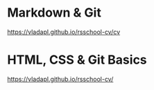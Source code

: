 # Markdown & Git
https://vladapl.github.io/rsschool-cv/cv


# HTML, CSS & Git Basics
https://vladapl.github.io/rsschool-cv/
